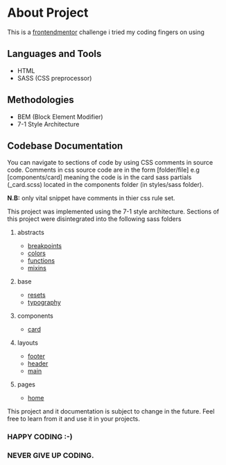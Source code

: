 # About Project
This is a [frontendmentor](https://www.frontendmentor.io/challenges/four-card-feature-section-weK1eFYK) challenge i tried my coding fingers on using

## Languages and Tools
- HTML
- SASS (CSS preprocessor)

## Methodologies
- BEM (Block Element Modifier)
- 7-1 Style Architecture 

## Codebase Documentation
You can navigate to sections of code by using CSS comments in source code.
Comments in css source code are in the form [folder/file] e.g [components/card] meaning the code is in the card sass partials (_card.scss) located in the components folder (in styles/sass folder). 

**N.B:** only vital snippet have comments in thier css rule set.

This project was implemented using the 7-1 style architecture. Sections of this project were disintegrated into the following sass folders

1. abstracts
    - [breakpoints](styles/sass/abstracts/_breakpoints.scss)
    - [colors](styles/sass/abstracts/_colors.scss)
    - [functions](styles/sass/abstracts/_functions.scss)
    - [mixins](styles/sass/abstracts/_mixins.scss)

2. base
    - [resets](styles/sass/base/_resets.scss)
    - [typography](styles/sass/base/_typography.scss)

3. components
    - [card](styles/sass/components/_card.scss)

4. layouts
    - [footer](styles/sass/layouts/_footer.scss)
    - [header](styles/sass/layouts/_header.scss)
    - [main](styles/sass/layouts/_main.scss)

5. pages
    - [home](styles/sass/pages/_home.scss)

This project and it documentation is subject to change in the future. Feel free to learn from it and use it in your projects.

### HAPPY CODING :-)
### NEVER GIVE UP CODING.



